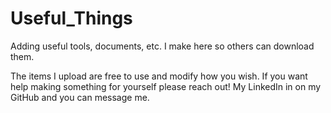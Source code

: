 # Useful_Things
Adding useful tools, documents, etc. I make here so others can download them.

The items I upload are free to use and modify how you wish. If you want help making something for yourself please reach out! My LinkedIn in on my GitHub and you can message me.
